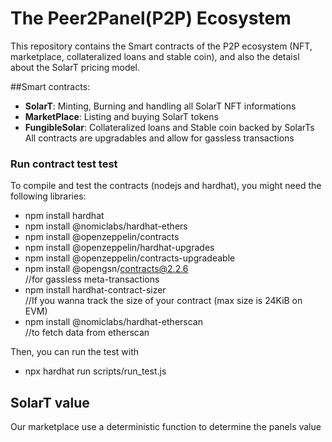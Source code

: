 # The Peer2Panel(P2P) Ecosystem
This repository contains the Smart contracts of the P2P ecosystem (NFT, marketplace, collateralized loans and stable coin), and also the detaisl about the SolarT pricing model.

##Smart contracts:
- **SolarT**: Minting, Burning and handling all SolarT NFT informations
- **MarketPlace**: Listing and buying SolarT tokens
- **FungibleSolar**: Collateralized loans and Stable coin backed by SolarTs
All contracts are upgradables and allow for gassless transactions

### Run contract test test
To compile and test the contracts (nodejs and hardhat), you might need the following libraries:
- npm install hardhat
- npm install @nomiclabs/hardhat-ethers
- npm install @openzeppelin/contracts
- npm install @openzeppelin/hardhat-upgrades        
- npm install @openzeppelin/contracts-upgradeable   
- npm install @opengsn/contracts@2.2.6              
//for gassless meta-transactions
- npm install hardhat-contract-sizer                
//If you wanna track the size of your contract (max size is 24KiB on EVM)
- npm install @nomiclabs/hardhat-etherscan          
//to fetch data from etherscan

Then, you can run the test with
- npx hardhat run scripts/run_test.js

## SolarT value
Our marketplace use a deterministic function to determine the panels value

